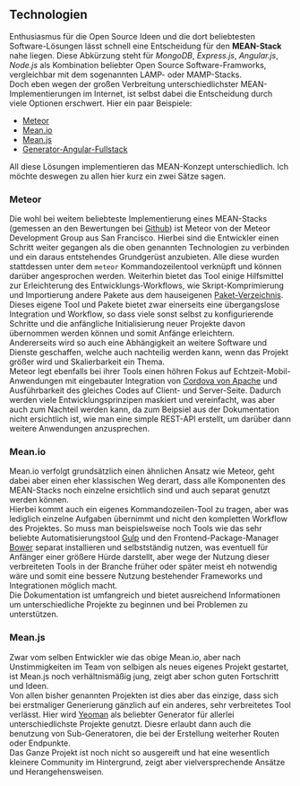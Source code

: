 ## Technologien

Enthusiasmus für die Open Source Ideen und die dort beliebtesten Software-Lösungen lässt schnell eine Entscheidung für den **MEAN-Stack** nahe liegen. Diese Abkürzung steht für *MongoDB*, *Express.js*, *Angular.js*, *Node.js* als Kombination beliebter Open Source Software-Framworks, vergleichbar mit dem sogenannten LAMP- oder MAMP-Stacks.  
Doch eben wegen der großen Verbreitung unterschiedlichster MEAN-Implementierungen im Internet, ist selbst dabei die Entscheidung durch viele Optionen erschwert. Hier ein paar Beispiele:

- [Meteor](https://www.meteor.com/)
- [Mean.io](http://mean.io/#!/)
- [Mean.js](http://meanjs.org/)
- [Generator-Angular-Fullstack](https://github.com/DaftMonk/generator-angular-fullstack)

All diese Lösungen implementieren das MEAN-Konzept unterschiedlich. Ich möchte deswegen zu allen hier kurz ein zwei Sätze sagen. 

### Meteor
Die wohl bei weitem beliebteste Implementierung eines MEAN-Stacks (gemessen an den Bewertungen bei [Github](https://github.com/meteor/meteor)) ist Meteor von der Meteor Development Group aus San Francisco. Hierbei sind die Entwickler einen Schritt weiter gegangen als die oben genannten Technologien zu verbinden und ein daraus entstehendes Grundgerüst anzubieten. Alle diese wurden stattdessen unter dem `meteor` Kommandozeilentool verknüpft und können darüber angesprochen werden. Weiterhin bietet das Tool einige Hilfsmittel zur Erleichterung des Entwicklungs-Workflows, wie Skript-Komprimierung und Importierung andere Pakete aus dem hauseigenen [Paket-Verzeichnis](https://atmospherejs.com).  
Dieses eigene Tool und Pakete bietet zwar einerseits eine übergangslose Integration und Workflow, so dass viele sonst selbst zu konfigurierende Schritte und die anfängliche Initialisierung neuer Projekte davon übernommen werden können und somit Anfänge erleichtern.  
Andererseits wird so auch eine Abhängigkeit an weitere Software und Dienste geschaffen, welche auch nachteilig werden kann, wenn das Projekt größer wird und Skalierbarkeit ein Thema.  
Meteor legt ebenfalls bei ihrer Tools einen höhren Fokus auf Echtzeit-Mobil-Anwendungen mit eingebauter Integration von [Cordova von Apache](https://cordova.apache.org/) und Ausführbarkeit des gleiches Codes auf Client- und Server-Seite. Dadurch werden viele Entwicklungsprinzipen maskiert und vereinfacht, was aber auch zum Nachteil werden kann, da zum Beipsiel aus der Dokumentation nicht ersichtlich ist, wie man eine simple REST-API erstellt, um darüber dann weitere Anwendungen anzusprechen.

### Mean.io
Mean.io verfolgt grundsätzlich einen ähnlichen Ansatz wie Meteor, geht dabei aber einen eher klassischen Weg derart, dass alle Komponenten des MEAN-Stacks noch einzelne ersichtlich sind und auch separat genutzt werden können.  
Hierbei kommt auch ein eigenes Kommandozeilen-Tool zu tragen, aber was lediglich einzelne Aufgaben übernimmt und nicht den kompletten Workflow des Projektes. So muss man beispielsweise noch Tools wie das sehr beliebte Automatisierungstool [Gulp](http://gulpjs.com/) und den Frontend-Package-Manager [Bower](http://bower.io) separat installieren und selbstständig nutzen, was eventuell für Anfänger einer größere Hürde darstellt, aber wege der Nutzung dieser verbreiteten Tools in der Branche früher oder später meist eh notwendig wäre und somit eine bessere Nutzung bestehender Frameworks und Integrationen möglich macht.  
Die Dokumentation ist umfangreich und bietet ausreichend Informationen um unterschiedliche Projekte zu beginnen und bei Problemen zu unterstützen.

### Mean.js
Zwar vom selben Entwickler wie das obige Mean.io, aber nach Unstimmigkeiten im Team von selbigen als neues eigenes Projekt gestartet, ist Mean.js noch verhältnismäßig jung, zeigt aber schon guten Fortschritt und Ideen.  
Von allen bisher genannten Projekten ist dies aber das einzige, dass sich bei erstmaliger Generierung gänzlich auf ein anderes, sehr verbreitetes Tool verlässt. Hier wird [Yeoman](http://yeoman.io/) als beliebter Generator für allerlei unterschiedlichste Projekte genutzt. Diesre erlaubt dann auch die benutzung von Sub-Generatoren, die bei der Erstellung weiterher Routen oder Endpunkte.  
Das Ganze Projekt ist noch nicht so ausgereift und hat eine wesentlich kleinere Community im Hintergrund, zeigt aber vielversprechende Ansätze und Herangehensweisen.
